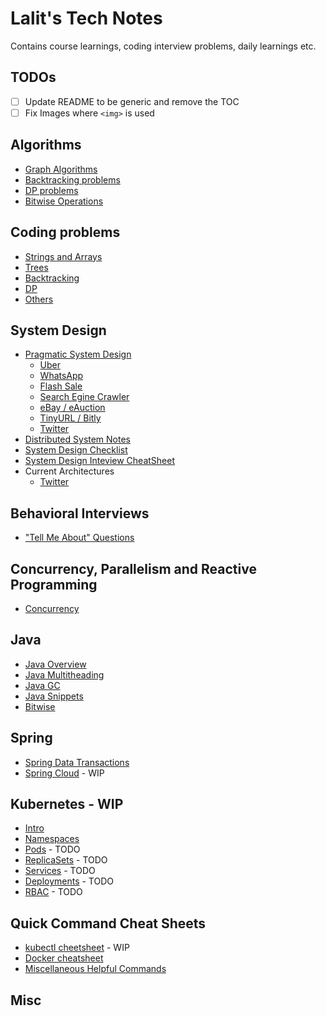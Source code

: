 # Lalit's Tech Notes

Contains course learnings, coding interview problems, daily learnings etc.

## TODOs

- [ ] Update README to be generic and remove the TOC
- [ ] Fix Images where `<img>` is used

## Algorithms

- [Graph Algorithms](./algorithms/graph.md)
- [Backtracking problems](./algorithms/backtracking.md)
- [DP problems](./algorithms/dynamic-programming.md)
- [Bitwise Operations](./algorithms/bitmasks.md)

## Coding problems

- [Strings and Arrays](./coding-problems/strings-arrays.md)
- [Trees](./coding-problems/trees.md)
- [Backtracking](./coding-problems/backtracking.md)
- [DP](./coding-problems/dynamic-programming.md)
- [Others](./coding-problems/others.md)

## System Design

- [Pragmatic System Design](system-design/pragmatic-system-design.md)
  - [Uber](system-design/pragmatic-system-design-uber.md)
  - [WhatsApp](system-design/pragmatic-system-design-whatsapp.md)
  - [Flash Sale](system-design/pragmatic-system-design-flashsale.md)
  - [Search Egine Crawler](system-design/pragmatic-system-design-webcrawler.md)
  - [eBay / eAuction](system-design/pragmatic-system-design-ebay.md)
  - [TinyURL / Bitly](system-design/pragmatic-system-design-tinyurl.md)
  - [Twitter](system-design/pragmatic-system-design-twitter.md)
- [Distributed System Notes](system-design/distributed-systems-additional-notes.md)
- [System Design Checklist](system-design/system-design-checklist.md)
- [System Design Inteview CheatSheet](system-design/system-design-interview-cheatsheet.md)
- Current Architectures
  - [Twitter](system-design/architecture-twitter.md)

## Behavioral Interviews

- ["Tell Me About" Questions](./behavioral-interviews/tell-me-about.md)

## Concurrency, Parallelism and Reactive Programming

- [Concurrency](./concurrency-parallelism-reactive/concurrency.md)

## Java

- [Java Overview](./java/java.md)
- [Java Multitheading](./java/java-multithreading.md)
- [Java GC](./java/java-gc.md)
- [Java Snippets](./java/java-snippets.md)
- [Bitwise](./algorithms/bitmasks.md)

## Spring

- [Spring Data Transactions](spring/spring-data-transactions.md)
- [Spring Cloud](spring/spring-cloud.md) - WIP

## Kubernetes - WIP

- [Intro](kubernetes/kubernetes-intro.md)
- [Namespaces](kubernetes/namespaces.md)
- [Pods](TODO) - TODO
- [ReplicaSets](TODO) - TODO
- [Services](TODO) - TODO
- [Deployments](TODO) - TODO
- [RBAC](TODO) - TODO

## Quick Command Cheat Sheets

- [kubectl cheetsheet](./command-cheatsheets/kubectl-cheatsheet.md) - WIP
- [Docker cheatsheet](./command-cheatsheets/docker-cheatsheet.md)
- [Miscellaneous Helpful Commands](command-cheatsheets/misc-helpful-commands.md)

## Misc
